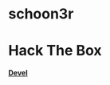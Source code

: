 # schoon3r

# Hack The Box

**[Devel](https://github.com/schoon3r/schoon3r.github.io/blob/main/Devel.md)**
